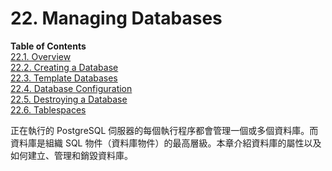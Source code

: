 # 22. Managing Databases

**Table of Contents**  
[22.1. Overview](22.1.-overview.md)  
[22.2. Creating a Database](22.2.-creating-a-database.md)  
[22.3. Template Databases](22.3.-template-databases.md)  
[22.4. Database Configuration](22.4.-database-configuration.md)  
[22.5. Destroying a Database](22.5.-destroying-a-database.md)  
[22.6. Tablespaces](manage-ag-tablespaces.md)

正在執行的 PostgreSQL 伺服器的每個執行程序都會管理一個或多個資料庫。而資料庫是組織 SQL 物件（資料庫物件）的最高層級。本章介紹資料庫的屬性以及如何建立、管理和銷毀資料庫。

